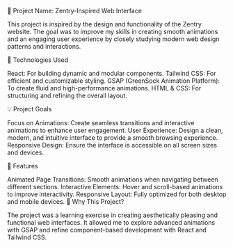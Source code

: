 🚀 Project Name: Zentry-Inspired Web Interface

This project is inspired by the design and functionality of the Zentry website. 
The goal was to improve my skills in creating smooth animations and an engaging user experience by closely studying modern web design patterns and interactions.



🎨 Technologies Used

React: For building dynamic and modular components.
Tailwind CSS: For efficient and customizable styling.
GSAP (GreenSock Animation Platform): To create fluid and high-performance animations.
HTML & CSS: For structuring and refining the overall layout.


💡 Project Goals

Focus on Animations: Create seamless transitions and interactive animations to enhance user engagement.
User Experience: Design a clean, modern, and intuitive interface to provide a smooth browsing experience.
Responsive Design: Ensure the interface is accessible on all screen sizes and devices.


🌟 Features

Animated Page Transitions: Smooth animations when navigating between different sections.
Interactive Elements: Hover and scroll-based animations to improve interactivity.
Responsive Layout: Fully optimized for both desktop and mobile devices.
📌 Why This Project?


The project was a learning exercise in creating aesthetically pleasing and functional web interfaces. 
It allowed me to explore advanced animations with GSAP and refine component-based development with React and Tailwind CSS.
